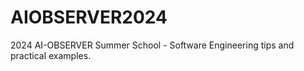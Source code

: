 # AIOBSERVER2024
2024 AI-OBSERVER Summer School - Software Engineering tips and practical examples.
